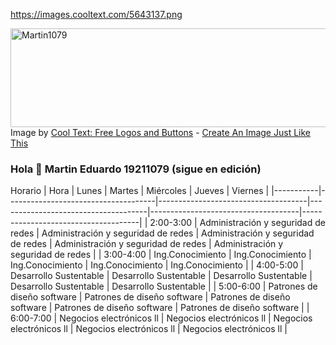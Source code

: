 https://images.cooltext.com/5643137.png

<a href="https://cooltext.com"><img src="https://images.cooltext.com/5643137.png" width="643" height="158" alt="Martin1079" /></a>
<br />Image by <a href="https://cooltext.com">Cool Text: Free Logos and Buttons</a> - <a href="https://cooltext.com/Edit-Logo?LogoID=4293268019">Create An Image Just Like This</a>

### Hola 👋 Martin Eduardo 19211079 (sigue en edición)  

Horario
| Hora      | Lunes                               | Martes                              | Miércoles                           | Jueves                              | Viernes                             |
|-----------|-------------------------------------|-------------------------------------|-------------------------------------|-------------------------------------|-------------------------------------|
| 2:00-3:00 | Administración y seguridad de redes | Administración y seguridad de redes | Administración y seguridad de redes | Administración y seguridad de redes | Administración y seguridad de redes |
| 3:00-4:00 | Ing.Conocimiento                    | Ing.Conocimiento                    | Ing.Conocimiento                    | Ing.Conocimiento                    | Ing.Conocimiento                    |
| 4:00-5:00 | Desarrollo Sustentable              | Desarrollo Sustentable              | Desarrollo Sustentable              | Desarrollo Sustentable              | Desarrollo Sustentable              |
| 5:00-6:00 | Patrones de diseño software         | Patrones de diseño software         | Patrones de diseño software         | Patrones de diseño software         | Patrones de diseño software         |
| 6:00-7:00 | Negocios electrónicos ll            | Negocios electrónicos ll            | Negocios electrónicos ll            | Negocios electrónicos ll            | Negocios electrónicos ll            |

<!--
**Martin1079/Martin1079** es un ✨ _especial_ ✨ repositorio de Martin Eduardo Chavez Ramirez.

